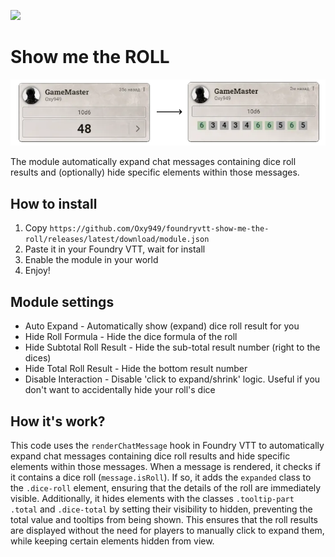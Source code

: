 ![](https://img.shields.io/badge/Foundry-v12-informational) 

# Show me the ROLL

![Image](./smtr.webp)

The module automatically expand chat messages containing dice roll results and (optionally) hide specific elements within those messages.


## How to install 

1. Copy `https://github.com/Oxy949/foundryvtt-show-me-the-roll/releases/latest/download/module.json` 
2. Paste it in your Foundry VTT, wait for install
3. Enable the module in your world
4. Enjoy!

## Module settings

* Auto Expand - Automatically show (expand) dice roll result for you
* Hide Roll Formula - Hide the dice formula of the roll
* Hide Subtotal Roll Result - Hide the sub-total result number (right to the dices)
* Hide Total Roll Result - Hide the bottom result number
* Disable Interaction - Disable 'click to expand/shrink' logic. Useful if you don't want to accidentally hide your roll's dice


## How it's work?

This code uses the `renderChatMessage` hook in Foundry VTT to automatically expand chat messages containing dice roll results and hide specific elements within those messages. When a message is rendered, it checks if it contains a dice roll (`message.isRoll`). If so, it adds the `expanded` class to the `.dice-roll` element, ensuring that the details of the roll are immediately visible. Additionally, it hides elements with the classes `.tooltip-part .total` and `.dice-total` by setting their visibility to hidden, preventing the total value and tooltips from being shown. This ensures that the roll results are displayed without the need for players to manually click to expand them, while keeping certain elements hidden from view.